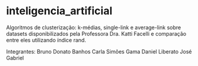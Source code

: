 # inteligencia_artificial

Algoritmos de clusterização: k-médias, single-link e average-link sobre datasets disponibilizados pela Professora Dra. Katti Facelli e comparação entre eles utilizando índice rand.

Integrantes: 
Bruno Donato Banhos
Carla Simões Gama
Daniel Liberato
José Gabriel
